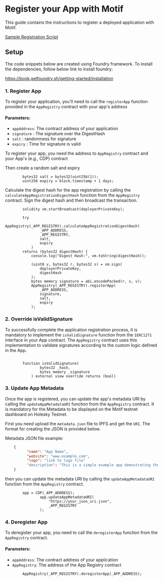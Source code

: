 # Register your App with Motif   

This guide contains the instructions to register a deployed application with Motif. 

[Sample Registration Script](https://github.com/motif-project/motif-examples/blob/80c58b73cb1675560ebe4547c09f2bdc512f4efc/script/timelock/RegisterApp.s.sol)

## Setup

The code snippets below are created using Foundry framework. To install the dependencies, follow below link to install foundry:

https://book.getfoundry.sh/getting-started/installation

### 1. Register App

To register your application, you'll need to call the `registerApp` function provided in the `AppRegistry` contract with your app's address

#### Parameters:
- `appAddress`: The contract address of your application
- `signature` : The signature over the DigestHash
- `salt` : randomness for signature   
- `expiry` :  Time for signature is valid

To register your app, you need the address to `AppRegistry` contract and your App's (e.g., CDP) contract

Then create a random salt and expiry
```solidity
        bytes32 salt = bytes32(uint256(1));
        uint256 expiry = block.timestamp + 1 days;
```

Calculate the digest hash for the app registration by calling the `calculateAppRegistrationDigestHash` function from the `AppRegistry` contract. Sign the digest hash and then broadcast the transaction.

```
        solidity vm.startBroadcast(deployerPrivateKey);

        try
            AppRegistry(_APP_REGISTRY).calculateAppRegistrationDigestHash(
                _APP_ADDRESS,
                _APP_REGISTRY,
                salt,
                expiry
            )
        returns (bytes32 digestHash) {
            console.log("Digest Hash:", vm.toString(digestHash));

            (uint8 v, bytes32 r, bytes32 s) = vm.sign(
                deployerPrivateKey,
                digestHash
            );
            bytes memory signature = abi.encodePacked(r, s, v);
            AppRegistry(_APP_REGISTRY).registerApp(
                _APP_ADDRESS,
                signature,
                salt,
                expiry
            );
```

### 2. Override isValidSignature
To successfully complete the application registration process, it is mandatory to implement the `isValidSignature` function from the `IERC1271` interface in your App contract. The `AppRegistry` contract uses this implementation to validate signatures according to the custom logic defined in the App.

```solidity

        function isValidSignature(
                bytes32 _hash,
                bytes memory _signature
            ) external view override returns (bool)
```

### 3. Update App Metadata

Once the app is registered, you can update the app's metadata URI by calling the `updateAppMetadataURI` function from the `AppRegistry` contract. It is mandatory for the Metadata to be displayed on the Motif testnet dashboard on Holesky Testnet.

First you need upload the `metadata.json` file to IPFS and get the `URI`. The format for creating the JSON is provided below. 

Metadata JSON file example:
```json
    {
          "name": "App Name",
          "website": "www.example.com",
          "logo": "link to logo file" 
          "description": "This is a simple example app demostrating the locking and unlocking functionality of BidcoinPodManager"
    }
```

then you can update the metadata URI by calling the `updateAppMetadataURI` function from the `AppRegistry` contract.

```solidity
        app = CDP(_APP_ADDRESS);
                app.updateAppMetadataURI(
                    "https://your_json_uri.json",
                    _APP_REGISTRY
                );
```


### 4. Deregister App

To deregister your app, you need to call the `deregisterApp` function from the `AppRegistry` contract.

#### Parameters:
- `appAddress`: The contract address of your application
- `AppRegistry`: The address of the App Registry contract

```solidity
        AppRegistry(_APP_REGISTRY).deregisterApp(_APP_ADDRESS);
```
